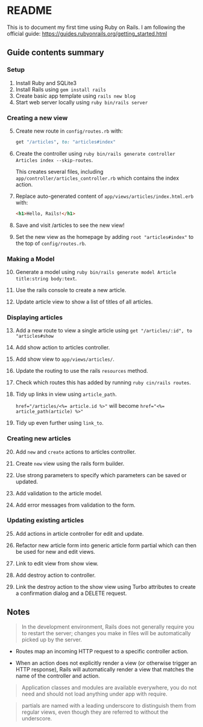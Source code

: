 # README

This is to document my first time using Ruby on Rails. I am following the official guide:
https://guides.rubyonrails.org/getting_started.html

## Guide contents summary

### Setup
1. Install Ruby and SQLite3
2. Install Rails using `gem install rails`
3. Create basic app template using `rails new blog`
4. Start web server locally using `ruby bin/rails server`

### Creating a new view
5. Create new route in `config/routes.rb` with:
    ```ruby
    get "/articles", to: "articles#index"
    ```
6. Create the controller using `ruby bin/rails generate controller Articles index --skip-routes`.

    This creates several files, including `app/controller/articles_controller.rb` which contains the index action.

7. Replace auto-generated content of `app/views/articles/index.html.erb` with:

    ```html
    <h1>Hello, Rails!</h1>
    ```
8. Save and visit /articles to see the new view!
9. Set the new view as the homepage by adding `root "articles#index"` to the top of `config/routes.rb`.

### Making a Model
10. Generate a model using `ruby bin/rails generate model Article title:string body:text`.

11. Use the rails console to create a new article.

12. Update article view to show a list of titles of all articles.

### Displaying articles
13. Add a new route to view a single article using `get "/articles/:id", to "articles#show`

14. Add show action to articles controller.

15. Add show view to `app/views/articles/`.

16. Update the routing to use the rails `resources` method.

17. Check which routes this has added by running `ruby cin/rails routes`.

18. Tidy up links in view using `article_path`.

    `href="/articles/<%= article.id %>"` will become `href="<%= article_path(article) %>"`

19. Tidy up even further using `link_to`.

### Creating new articles
20. Add `new` and `create` actions to articles controller.

21. Create `new` view using the rails form builder.

22. Use strong parameters to specify which parameters can be saved or updated.

23. Add validation to the article model.

24. Add error messages from validation to the form.

### Updating existing articles
25. Add actions in article controller for edit and update.

26. Refactor new article form into generic article form partial which can then be used for new and edit views.

27. Link to edit view from show view.

28. Add destroy action to controller.

29. Link the destroy action to the show view using Turbo attributes to create a confirmation dialog and a DELETE request.

## Notes
> In the development environment, Rails does not generally require you to restart the server; changes you make in files will be automatically picked up by the server.

- Routes map an incoming HTTP request to a specific controller action.

-  When an action does not explicitly render a view (or otherwise trigger an HTTP response), Rails will automatically render a view that matches the name of the controller and action.

> Application classes and modules are available everywhere, you do not need and should not load anything under app with require.

>  partials are named with a leading underscore to distinguish them from regular views, even though they are referred to without the underscore.
